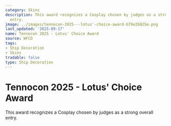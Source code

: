 ```yaml
---
category: Skins
description: This award recognizes a Cosplay chosen by judges as a strong overall
  entry.
image: ../images/tennocon-2025---lotus'-choice-award-b79e2b025e.png
last_updated: '2025-09-17'
name: Tennocon 2025 - Lotus' Choice Award
source: WFCD
tags:
- Ship Decoration
- Skins
tradable: false
type: Ship Decoration
---
```


# Tennocon 2025 - Lotus' Choice Award

This award recognizes a Cosplay chosen by judges as a strong overall entry.

